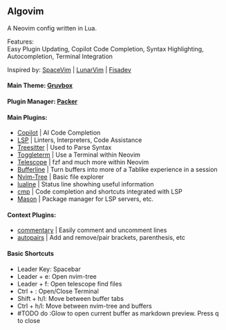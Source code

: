 ## Algovim 

A Neovim config written in Lua.

Features:     
Easy Plugin Updating, Copilot Code Completion, 
Syntax Highlighting, Autocompletion, Terminal Integration

Inspired by: [SpaceVim](https://spacevim.org/) | 
             [LunarVim](https://www.lunarvim.org/#opinionated) | 
             [Fisadev](https://vim.fisadev.com/)


#### Main Theme: [Gruvbox](https://github.com/morhetz/gruvbox)

#### Plugin Manager: [Packer](https://github.com/wbthomason/packer.nvim)

#### Main Plugins: 
  - [Copilot](https://github.com/copilot) | AI Code Completion
  - [LSP](https://github.com/neovim/nvim-lspconfig) | Linters, Interpreters, Code Assistance
  - [Treesitter](https://github.com/nvim-treesitter/nvim-treesitter) | Used to Parse Syntax
  - [Toggleterm](https://github.com/akinsho/toggleterm.nvim) | Use a Terminal within Neovim
  - [Telescope](https://github.com/nvim-telescope/telescope.nvim) | fzf and much more within Neovim
  - [Bufferline](https://github.com/akinsho/bufferline.nvim) | Turn buffers into more of a Tablike experience in a session
  - [Nvim-Tree](https://github.com/kyazdani42/nvim-tree.lua) | Basic file explorer
  - [lualine](https://github.com/nvim-lualine/lualine.nvim) | Status line showhing useful information
  - [cmp](https://github.com/hrsh7th/nvim-cmp) | Code completion and shortcuts integrated with LSP
  - [Mason](https://github.com/williamboman/mason.nvim) | Package manager for LSP servers, etc.

#### Context Plugins:
  - [commentary](https://github.com/tpope/vim-commentary) | Easily comment and uncomment lines
  - [autopairs](https://github.com/windwp/nvim-autopairs) | Add and remove/pair brackets, parenthesis, etc

#### Basic Shortcuts
- Leader Key: Spacebar
- Leader + e: Open nvim-tree
- Leader + f: Open telescope find files
- Ctrl + \: Open/Close Terminal
- Shift + h/l: Move between buffer tabs
- Ctrl + h/l: Move between nvim-tree and buffers
- #TODO do :Glow to open current buffer as markdown preview. Press q to close


